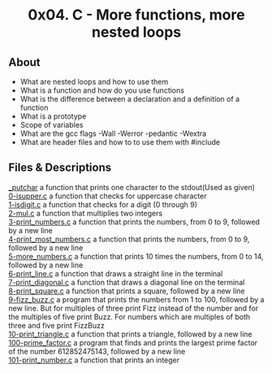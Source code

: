 # <div align="center">0x04. C - More functions, more nested loops</div>

## About


   - What are nested loops and how to use them
   - What is a function and how do you use functions
   - What is the difference between a declaration and a definition of a function
   - What is a prototype
   - Scope of variables
   - What are the gcc flags -Wall -Werror -pedantic -Wextra
   - What are header files and how to to use them with #include

## Files & Descriptions

[_putchar](https://github.com/holbertonschool/_putchar.c/blob/master/_putchar.c)  a function that prints one character to the stdout(Used as given)</br> 
[0-isupper.c](https://github.com/Jenni-Foued/holbertonschool-low_level_programming/tree/master/0x04-more_functions_nested_loops/0-isupper.c)  a function that checks for uppercase character</br>
[1-isdigit.c](https://github.com/Jenni-Foued/holbertonschool-low_level_programming/tree/master/0x04-more_functions_nested_loops/1-isdigit.c)  a function that checks for a digit (0 through 9)</br>
[2-mul.c](https://github.com/Jenni-Foued/holbertonschool-low_level_programming/tree/master/0x04-more_functions_nested_loops/2-mul.c)  a function that multiplies two integers</br>
[3-print_numbers.c](https://github.com/Jenni-Foued/holbertonschool-low_level_programming/tree/master/0x04-more_functions_nested_loops/3-print_numbers.c)  a function that prints the numbers, from 0 to 9, followed by a new line</br>
[4-print_most_numbers.c](https://github.com/Jenni-Foued/holbertonschool-low_level_programming/tree/master/0x04-more_functions_nested_loops/4-print_most_numbers.c)  a function that prints the numbers, from 0 to 9, followed by a new line</br>
[5-more_numbers.c](https://github.com/Jenni-Foued/holbertonschool-low_level_programming/tree/master/0x04-more_functions_nested_loops/5-more_numbers.c)  a function that prints 10 times the numbers, from 0 to 14, followed by a new line</br>
[6-print_line.c](https://github.com/Jenni-Foued/holbertonschool-low_level_programming/tree/master/0x04-more_functions_nested_loops/6-print_line.c)  a function that draws a straight line in the terminal</br>
[7-print_diagonal.c](https://github.com/Jenni-Foued/holbertonschool-low_level_programming/tree/master/0x04-more_functions_nested_loops/7-print_diagonal.c)   a function that draws a diagonal line on the terminal</br>
[8-print_square.c](https://github.com/Jenni-Foued/holbertonschool-low_level_programming/tree/master/0x04-more_functions_nested_loops/8-print_square.c)  a function that prints a square, followed by a new line</br>
[9-fizz_buzz.c](https://github.com/Jenni-Foued/holbertonschool-low_level_programming/tree/master/0x04-more_functions_nested_loops/9-fizz_buzz.c)  a program that prints the numbers from 1 to 100, followed by a new line. But for multiples of three print Fizz instead of the number and for the multiples of five print Buzz. For numbers which are multiples of both three and five print FizzBuzz</br>
[10-print_triangle.c](https://github.com/Jenni-Foued/holbertonschool-low_level_programming/tree/master/0x04-more_functions_nested_loops/10-print_triangle.c)   a function that prints a triangle, followed by a new line</br>
[100-prime_factor.c](https://github.com/Jenni-Foued/holbertonschool-low_level_programming/tree/master/0x04-more_functions_nested_loops/100-prime_factor.c)  a program that finds and prints the largest prime factor of the number 612852475143, followed by a new line</br>
[101-print_number.c](https://github.com/Jenni-Foued/holbertonschool-low_level_programming/tree/master/0x04-more_functions_nested_loops/101-print_number.c)  a function that prints an integer</br>
